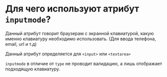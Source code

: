 # Для чего используют атрибут `inputmode`?

Данный атрибут говорит браузерам с экранной клавиатурой, какую именно клавиатуру необходимо использовать. (Для ввода телефона, email, url и т.д)

Данный атрибут определяется для `<input>` или `<textarea>`

`inputmode` в отличие от `type` не проводит валидацию, а лишь отображает подходящую клавиатуру.